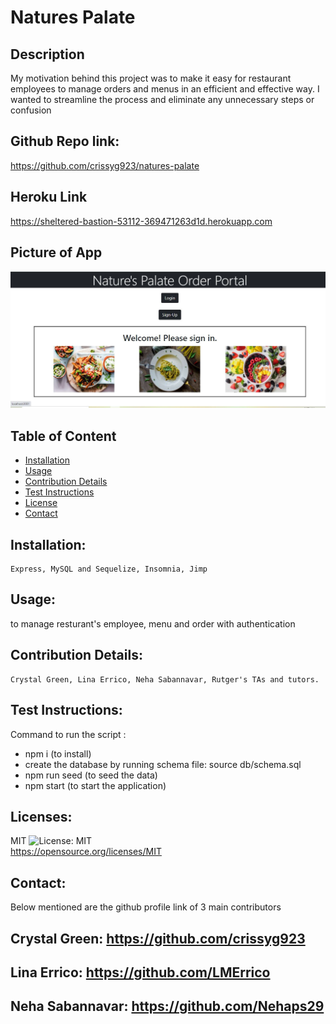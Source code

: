 # Natures Palate

  ## Description
 My motivation behind this project was to make it easy for restaurant employees to manage orders and menus in an efficient and effective way. I wanted to streamline the process and eliminate any unnecessary steps or confusion

  ## Github Repo link: 
  https://github.com/crissyg923/natures-palate

  ## Heroku Link
  https://sheltered-bastion-53112-369471263d1d.herokuapp.com

  ## Picture of App
  
  ![Homepage image](homepageapp.JPG)

  ## Table of Content

  - [Installation](#installation)
  - [Usage](#usage)
  - [Contribution Details](#contribution-details)
  - [Test Instructions](#test-instructions) 
  - [License](#licenses)
  - [Contact](#contact)
  
  

  ## Installation: 
    Express, MySQL and Sequelize, Insomnia, Jimp

  ## Usage:
  to manage resturant's employee, menu and order with authentication

  ## Contribution Details: 
    Crystal Green, Lina Errico, Neha Sabannavar, Rutger's TAs and tutors.

  ## Test Instructions: 
   Command to run the script : 
   - npm i (to install)
   - create the database by running schema file: source db/schema.sql 
   - npm run seed (to seed the data)
   - npm start (to start the application)

  ## Licenses: 
  MIT
  ![License: MIT](https://img.shields.io/badge/License-MIT-yellow.svg)    
  https://opensource.org/licenses/MIT 

  
  ## Contact: 
  Below mentioned are the github profile link of 3 main contributors 
  
  ## Crystal Green: https://github.com/crissyg923
  ## Lina Errico: https://github.com/LMErrico
  ## Neha Sabannavar: https://github.com/Nehaps29
  


  